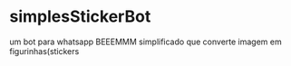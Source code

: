# simplesStickerBot
 um bot para whatsapp BEEEMMM simplificado que converte imagem em figurinhas(stickers
